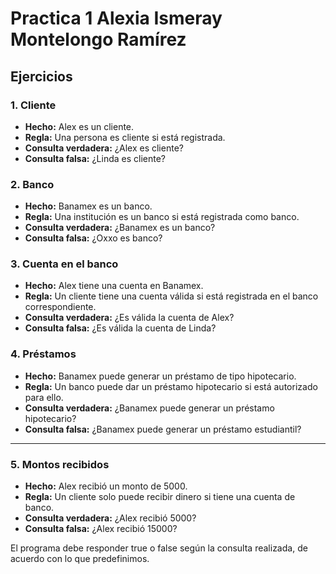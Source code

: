 # Practica 1 Alexia Ismeray Montelongo Ramírez

## Ejercicios 

### 1. Cliente
- **Hecho:** Alex es un cliente.  
- **Regla:** Una persona es cliente si está registrada.  
- **Consulta verdadera:** ¿Alex es cliente?  
- **Consulta falsa:** ¿Linda es cliente?


### 2. Banco
- **Hecho:** Banamex es un banco.  
- **Regla:** Una institución es un banco si está registrada como banco.  
- **Consulta verdadera:** ¿Banamex es un banco?  
- **Consulta falsa:** ¿Oxxo es banco?


### 3. Cuenta en el banco
- **Hecho:** Alex tiene una cuenta en Banamex.  
- **Regla:** Un cliente tiene una cuenta válida si está registrada en el banco correspondiente.  
- **Consulta verdadera:** ¿Es válida la cuenta de Alex?  
- **Consulta falsa:** ¿Es válida la cuenta de Linda?


### 4. Préstamos
- **Hecho:** Banamex puede generar un préstamo de tipo hipotecario.  
- **Regla:** Un banco puede dar un préstamo hipotecario si está autorizado para ello.  
- **Consulta verdadera:** ¿Banamex puede generar un préstamo hipotecario?  
- **Consulta falsa:** ¿Banamex puede generar un préstamo estudiantil?

---

### 5. Montos recibidos
- **Hecho:** Alex recibió un monto de 5000.  
- **Regla:** Un cliente solo puede recibir dinero si tiene una cuenta de banco.  
- **Consulta verdadera:** ¿Alex recibió 5000?  
- **Consulta falsa:** ¿Alex recibió 15000?

El programa debe responder true o false según la consulta realizada, de acuerdo con lo que predefinimos.